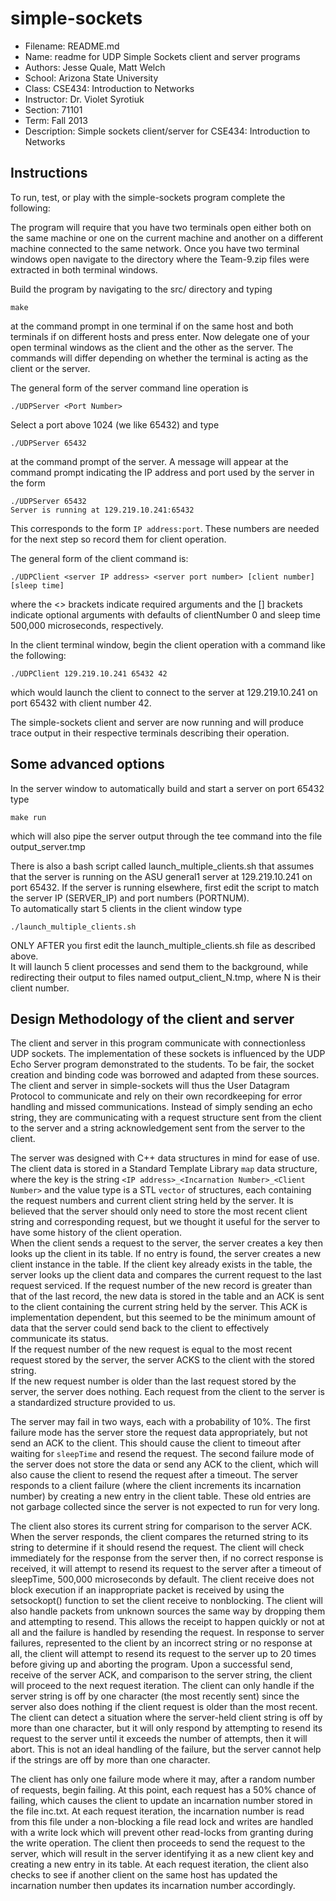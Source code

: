 simple-sockets
==============
* Filename:   README.md
* Name:       readme for UDP Simple Sockets client and server programs
* Authors:    Jesse Quale, Matt Welch
* School:     Arizona State University
* Class:      CSE434: Introduction to Networks
* Instructor: Dr. Violet Syrotiuk
* Section:    71101
* Term:       Fall 2013
* Description: Simple sockets client/server for CSE434: Introduction to Networks

Instructions
------------
To run, test, or play with the simple-sockets program complete the following:

The program will require that you have two terminals open either both on the same machine
or one on the current machine and another on a different machine connected to the same
network. Once you have two terminal windows open navigate to the directory where the
Team-9.zip files were extracted in both terminal windows.

Build the program by navigating to the src/ directory and typing

    make

at the command prompt in one terminal if on the same host and both terminals if on 
different hosts and press enter. 
Now delegate one of your open terminal windows as the client and the other as the server.
The commands will differ depending on whether the terminal is acting as the client or the server.

The general form of the server command line operation is 

    ./UDPServer <Port Number>

Select a port above 1024 (we like 65432) and type

    ./UDPServer 65432

at the command prompt of the server. A message will appear at the command prompt 
indicating the IP address and port used by the server in the form
    
    ./UDPServer 65432
    Server is running at 129.219.10.241:65432

    
This corresponds to the form `IP address:port`. These numbers are needed for the next step 
so record them for client operation.

The general form of the client command is: 

    ./UDPClient <server IP address> <server port number> [client number] [sleep time]

where the <> brackets indicate required arguments and the [] brackets indicate optional 
arguments with defaults of clientNumber 0 and sleep time 500,000 microseconds, respectively.

In the client terminal window, begin the client operation with a command like the following:

    ./UDPClient 129.219.10.241 65432 42 

which would launch the client to connect to the server at 129.219.10.241 on port 65432 
with client number 42.  

The simple-sockets client and server are now running and will produce trace output in their respective 
terminals describing their operation.

Some advanced options
---------------------
In the server window to automatically build and start a server on port 65432 type 

    make run

which will also pipe the server output through the tee command into the file output_server.tmp

There is also a bash script called launch_multiple_clients.sh that assumes that the server is
running on the ASU general1 server at 129.219.10.241 on port 65432.  If the server is running 
elsewhere, first edit the script to match the server IP (SERVER_IP) and port numbers (PORTNUM).  
To automatically start 5 clients in the client window type 

    ./launch_multiple_clients.sh

ONLY AFTER you first edit the launch_multiple_clients.sh file as described above.  
It will launch 5 client processes and send them to the background, while redirecting their output 
to files named output_client_N.tmp, where N is their client number.

Design Methodology of the client and server
-------------------------------------------

The client and server in this program communicate with connectionless UDP sockets.
The implementation of these sockets is influenced by the UDP Echo Server program 
demonstrated to the students.  To be fair, the socket creation and binding code 
was borrowed and adapted from these sources.  The client and server in 
simple-sockets will thus the User Datagram Protocol to communicate and rely on 
their own recordkeeping for error handling and missed communications.  Instead 
of simply sending an echo string, they are communicating with a request 
structure sent from the client to the server and a string acknowledgement sent 
from the server to the client.  

The server was designed with C++ data structures in mind for ease of use.  The 
client data is stored in a Standard Template Library `map` data structure, 
where the key is the string `<IP address>_<Incarnation Number>_<Client Number>` 
and the value type is a STL `vector` of structures, each containing the request 
numbers and current client string held by the server. 
It is believed that the server should only need to store the most recent client 
string and corresponding request, but we thought it useful for the server to 
have some history of the client operation.  
When the client sends a request to the server, the server creates a key then 
looks up the client in its table.  If no entry is found, the server creates a 
new client instance in the table.  If the client key already exists in the 
table, the server looks up the client data and compares the current request to 
the last request serviced.  If the request number of the new record is greater 
than that of the last record, the new data is stored in the table and an ACK is 
sent to the client containing the current string held by the server.  This ACK 
is implementation dependent, but this seemed to be the minimum amount of data 
that the server could send back to the client to effectively communicate its 
status.  
If the request number of the new request is equal to the most recent request 
stored by the server, the server ACKS to the client with the stored string.  
If the new request number is older than the last request stored by the server, 
the server does nothing. Each request from the client to the server is a 
standardized structure provided to us.  

The server may fail in two ways, each with a probability of 10%.  The first 
failure mode has the server store the request data appropriately, but not send 
an ACK to the client.  This should cause the client to timeout after waiting 
for `sleepTime` and resend the request.  The second failure mode of the server 
does not store the data or send any ACK to the client, which will also cause 
the client to resend the request after a timeout.  The server responds to a 
client failure (where the client increments its incarnation number) by creating
 a new entry in the client table.  These old entries are not garbage collected 
since the server is not expected to run for very long.

The client also stores its current string for comparison to the server ACK.  
When the server responds, the client compares the returned string to its string 
to determine if it should resend the request.  The client will 
check immediately for the response from the server then, if no correct response 
is received, it will attempt to resend its request to the server after a 
timeout of sleepTime, 500,000 microseconds by default.  The client receive does 
not block execution if an inappropriate packet is received by using the 
setsockopt() function to set the client receive to nonblocking.  The client 
will also handle packets from unknown sources the same way by dropping them and 
attempting to resend.  This allows the receipt to happen quickly or not at all 
and the failure is handled by resending the request.  In response to server 
failures, represented to the client by an incorrect string or no response at 
all, the client will attempt to resend its request to the server up to 20 times 
before giving up and aborting the program.  Upon a successful send, receive of 
the server ACK, and comparison to the server string, the client will proceed to 
the next request iteration.  The client can only handle if the server string is 
off by one character (the most recently sent) since the server also does 
nothing if the client request is older than the most recent.  The client can 
detect a situation where the server-held client string is off by more than one 
character, but it will only respond by attempting to resend its request to the 
server until it exceeds the number of attempts, then it will abort.  This is 
not an ideal handling of the failure, but the server cannot help if the strings 
are off by more than one character.  

The client has only one failure mode where it may, after a random number of 
requests, begin failing.  At this point, each request has a 50% chance of 
failing, which causes the client to update an incarnation number stored in the 
file inc.txt.  At each request iteration, the incarnation number is read from 
this file under a non-blocking a file read lock and writes are handled with a 
write lock which will prevent other read-locks from granting during the write 
operation.  The client then proceeds to send the request to the server, which 
will result in the server identifying it as a new client key and creating a new 
entry in its table.  At each request iteration, the client also checks to see 
if another client on the same host has updated the incarnation number then 
updates its incarnation number accordingly.  


